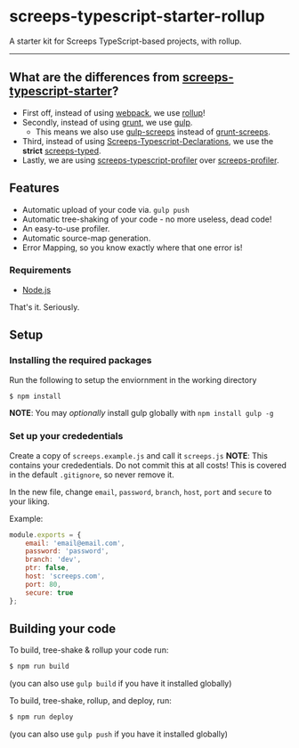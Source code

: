 # screeps-typescript-starter-rollup
A starter kit for Screeps TypeScript-based projects, with rollup.

-----

## What are the differences from [screeps-typescript-starter](https://github.com/screepers/screeps-typescript-starter)?
- First off, instead of using [webpack](https://webpack.js.org/), we use [rollup](https://rollupjs.org/)!
- Secondly, instead of using [grunt](https://gruntjs.com/), we use [gulp](https://gulpjs.com/).
  - This means we also use [gulp-screeps](https://www.npmjs.com/package/gulp-screeps) instead of [grunt-screeps](https://www.npmjs.com/package/grunt-screeps).
- Third, instead of using [Screeps-Typescript-Declarations](https://github.com/screepers/Screeps-Typescript-Declarations), we use the **strict** [screeps-typed](https://github.com/wmulligan/screeps-typed).
- Lastly, we are using [screeps-typescript-profiler](https://github.com/screepers/screeps-typescript-profiler) over [screeps-profiler](https://github.com/screepers/screeps-profiler).

## Features
- Automatic upload of your code via. `gulp push`
- Automatic tree-shaking of your code - no more useless, dead code!
- An easy-to-use profiler.
- Automatic source-map generation.
- Error Mapping, so you know exactly where that one error is!

### Requirements

* [Node.js](https://nodejs.org/en/)

That's it. Seriously.

## Setup


### Installing the required packages

Run the following to setup the enviornment in the working directory

```bash
$ npm install
```
**NOTE**: You may *optionally* install gulp globally with `npm install gulp -g`

### Set up your crededentials

Create a copy of `screeps.example.js` and call it `screeps.js`
**NOTE**: This contains your crededentials. Do not commit this at all costs! This is covered in the default `.gitignore`, so never remove it.

In the new file, change `email`, `password`, `branch`, `host`, `port` and `secure` to your liking.

Example:
```js
module.exports = {
    email: 'email@email.com',
    password: 'password',
    branch: 'dev',
    ptr: false,
    host: 'screeps.com',
    port: 80,
    secure: true
};
```

## Building your code

To build, tree-shake & rollup your code run:
```bash
$ npm run build
```
(you can also use `gulp build` if you have it installed globally)


To build, tree-shake, rollup, and deploy, run:
```bash
$ npm run deploy
```
(you can also use `gulp push` if you have it installed globally)
